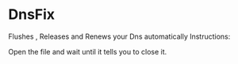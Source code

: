 # DnsFix
Flushes , Releases and Renews your Dns automatically
Instructions:

Open the file and wait until it tells you to close it.

